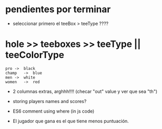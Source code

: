 # pendientes por terminar

* seleccionar primero el teeBox > teeType ????
# hole >> teeboxes >> teeType || teeColorType
	pro	->	black
	champ	->	blue
	men	->	white
	women	->	red


* 2 columnas extras, arghhh!!!!
(checar "out" value y ver que sea "th")

* storing players names and scores?

* ES6 comment using where (in js code)

* El jugador que gana es el que tiene menos puntuación.